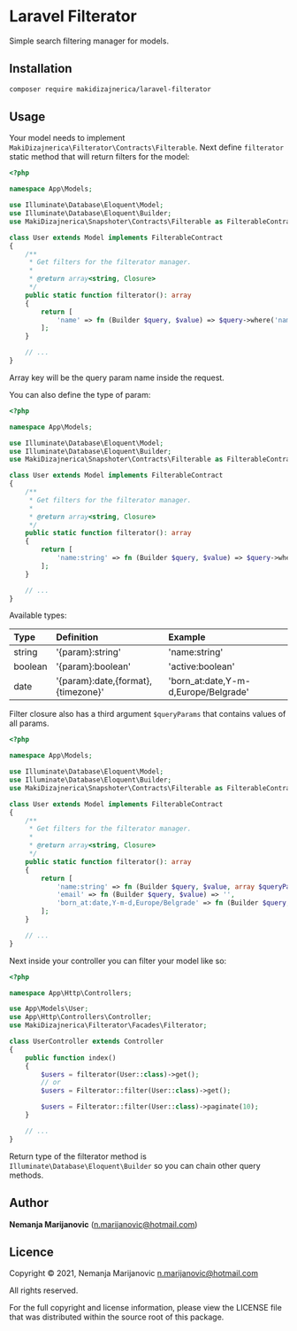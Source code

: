 # Laravel Filterator

Simple search filtering manager for models.

## Installation

```bash
composer require makidizajnerica/laravel-filterator
```

## Usage

Your model needs to implement `MakiDizajnerica\Filterator\Contracts\Filterable`. Next define `filterator` static method that will return filters for the model:

```php
<?php

namespace App\Models;

use Illuminate\Database\Eloquent\Model;
use Illuminate\Database\Eloquent\Builder;
use MakiDizajnerica\Snapshoter\Contracts\Filterable as FilterableContract;

class User extends Model implements FilterableContract
{
    /**
     * Get filters for the filterator manager.
     *
     * @return array<string, Closure>
     */
    public static function filterator(): array
    {
        return [
            'name' => fn (Builder $query, $value) => $query->where('name', 'LIKE', "%{$value}%"),
        ];
    }

    // ...
}
```

Array key will be the query param name inside the request.

You can also define the type of param:

```php
<?php

namespace App\Models;

use Illuminate\Database\Eloquent\Model;
use Illuminate\Database\Eloquent\Builder;
use MakiDizajnerica\Snapshoter\Contracts\Filterable as FilterableContract;

class User extends Model implements FilterableContract
{
    /**
     * Get filters for the filterator manager.
     *
     * @return array<string, Closure>
     */
    public static function filterator(): array
    {
        return [
            'name:string' => fn (Builder $query, $value) => $query->where('name', 'LIKE', "%{$value}%"),
        ];
    }

    // ...
}
```

Available types:

| Type    | Definition                         | Example                              |
|:------- |:---------------------------------- |:------------------------------------ |
| string  | '{param}:string'                   | 'name:string'                        |
| boolean | '{param}:boolean'                  | 'active:boolean'                     |
| date    | '{param}:date,{format},{timezone}' | 'born_at:date,Y-m-d,Europe/Belgrade' |

Filter closure also has a third argument `$queryParams` that contains values of all params.

```php
<?php

namespace App\Models;

use Illuminate\Database\Eloquent\Model;
use Illuminate\Database\Eloquent\Builder;
use MakiDizajnerica\Snapshoter\Contracts\Filterable as FilterableContract;

class User extends Model implements FilterableContract
{
    /**
     * Get filters for the filterator manager.
     *
     * @return array<string, Closure>
     */
    public static function filterator(): array
    {
        return [
            'name:string' => fn (Builder $query, $value, array $queryParams) => $query->where('name', 'LIKE', "%{$value}%"),
            'email' => fn (Builder $query, $value) => '',
            'born_at:date,Y-m-d,Europe/Belgrade' => fn (Builder $query, $value) => '',
        ];
    }

    // ...
}
```

Next inside your controller you can filter your model like so:

```php
<?php

namespace App\Http\Controllers;

use App\Models\User;
use App\Http\Controllers\Controller;
use MakiDizajnerica\Filterator\Facades\Filterator;

class UserController extends Controller
{
    public function index()
    {
        $users = filterator(User::class)->get();
        // or
        $users = Filterator::filter(User::class)->get();

        $users = Filterator::filter(User::class)->paginate(10);
    }

    // ...
}
```

Return type of the filterator method is `Illuminate\Database\Eloquent\Builder` so you can chain other query methods.

## Author

**Nemanja Marijanovic** (<n.marijanovic@hotmail.com>) 

## Licence

Copyright © 2021, Nemanja Marijanovic <n.marijanovic@hotmail.com>

All rights reserved.

For the full copyright and license information, please view the LICENSE 
file that was distributed within the source root of this package.
